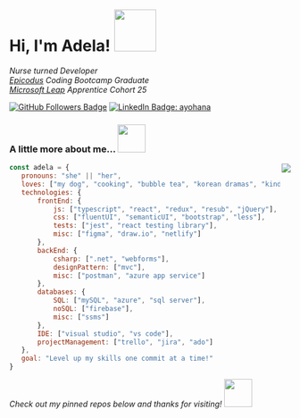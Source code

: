 # Hi, I'm Adela! <img src="https://media.giphy.com/media/dB0lH3k3AE96259Exh/giphy.gif" width="75">

_Nurse turned Developer_
<br>
_[Epicodus](https://www.epicodus.com/) Coding Bootcamp Graduate_
<br>
_[Microsoft Leap](https://www.linkedin.com/company/microsoftleap/mycompany/) Apprentice Cohort 25_

[![GitHub Followers Badge](https://img.shields.io/github/followers/ayohana?color=pink&logo=github&style=flat-square)](https://github.com/ayohana)
[![LinkedIn Badge: ayohana](https://img.shields.io/badge/-ayohana-blue?style=flat-square&logo=Linkedin&logoColor=white&link=https://www.linkedin.com/in/ayohana/)](https://www.linkedin.com/in/ayohana/)

### A little more about me... <img src="https://media.giphy.com/media/dwGHpzsExl6SDfd5sG/giphy.gif" width="50">  

<img align="right" src="https://media.giphy.com/media/db3tM8XX74ouqsp8mE/giphy.gif">
 
 `````javascript
const adela = {
    pronouns: "she" || "her",
    loves: ["my dog", "cooking", "bubble tea", "korean dramas", "kind people"],
    technologies: {
        frontEnd: {
            js: ["typescript", "react", "redux", "resub", "jQuery"],
            css: ["fluentUI", "semanticUI", "bootstrap", "less"],
            tests: ["jest", "react testing library"],
            misc: ["figma", "draw.io", "netlify"]
        },
        backEnd: {
            csharp: [".net", "webforms"],
            designPattern: ["mvc"],
            misc: ["postman", "azure app service"]
        },
        databases: {
            SQL: ["mySQL", "azure", "sql server"],
            noSQL: ["firebase"],
            misc: ["ssms"]
        },
        IDE: ["visual studio", "vs code"],
        projectManagement: ["trello", "jira", "ado"]
    },
    goal: "Level up my skills one commit at a time!"
}
`````

_Check out my pinned repos below and thanks for visiting!_ <img src="https://media.giphy.com/media/lOfzwCwpbEBOu5e1ob/giphy.gif" width="50">
